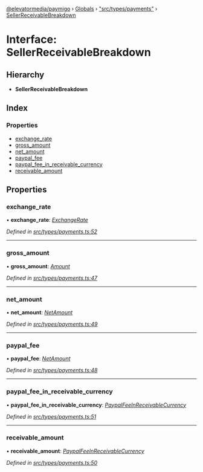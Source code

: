 [@elevatormedia/paymigo](../README.md) › [Globals](../globals.md) › ["src/types/payments"](../modules/_src_types_payments_.md) › [SellerReceivableBreakdown](_src_types_payments_.sellerreceivablebreakdown.md)

# Interface: SellerReceivableBreakdown

## Hierarchy

-   **SellerReceivableBreakdown**

## Index

### Properties

-   [exchange_rate](_src_types_payments_.sellerreceivablebreakdown.md#exchange_rate)
-   [gross_amount](_src_types_payments_.sellerreceivablebreakdown.md#gross_amount)
-   [net_amount](_src_types_payments_.sellerreceivablebreakdown.md#net_amount)
-   [paypal_fee](_src_types_payments_.sellerreceivablebreakdown.md#paypal_fee)
-   [paypal_fee_in_receivable_currency](_src_types_payments_.sellerreceivablebreakdown.md#paypal_fee_in_receivable_currency)
-   [receivable_amount](_src_types_payments_.sellerreceivablebreakdown.md#receivable_amount)

## Properties

### exchange_rate

• **exchange_rate**: _[ExchangeRate](_src_types_payments_.exchangerate.md)_

_Defined in [src/types/payments.ts:52](https://github.com/ELEVATORmedia/paymigo/blob/7be1a84/src/types/payments.ts#L52)_

---

### gross_amount

• **gross_amount**: _[Amount](_src_types_common_.amount.md)_

_Defined in [src/types/payments.ts:47](https://github.com/ELEVATORmedia/paymigo/blob/7be1a84/src/types/payments.ts#L47)_

---

### net_amount

• **net_amount**: _[NetAmount](_src_types_payments_.netamount.md)_

_Defined in [src/types/payments.ts:49](https://github.com/ELEVATORmedia/paymigo/blob/7be1a84/src/types/payments.ts#L49)_

---

### paypal_fee

• **paypal_fee**: _[NetAmount](_src_types_payments_.netamount.md)_

_Defined in [src/types/payments.ts:48](https://github.com/ELEVATORmedia/paymigo/blob/7be1a84/src/types/payments.ts#L48)_

---

### paypal_fee_in_receivable_currency

• **paypal_fee_in_receivable_currency**: _[PaypalFeeInReceivableCurrency](_src_types_payments_.paypalfeeinreceivablecurrency.md)_

_Defined in [src/types/payments.ts:51](https://github.com/ELEVATORmedia/paymigo/blob/7be1a84/src/types/payments.ts#L51)_

---

### receivable_amount

• **receivable_amount**: _[PaypalFeeInReceivableCurrency](_src_types_payments_.paypalfeeinreceivablecurrency.md)_

_Defined in [src/types/payments.ts:50](https://github.com/ELEVATORmedia/paymigo/blob/7be1a84/src/types/payments.ts#L50)_

